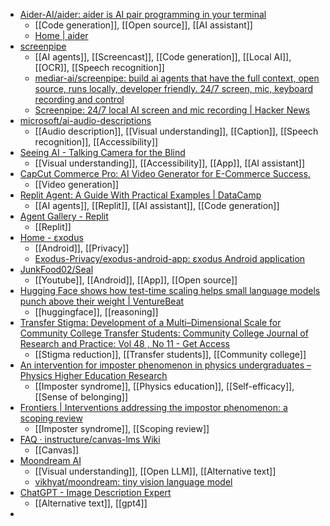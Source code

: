 - [Aider-AI/aider: aider is AI pair programming in your terminal](https://github.com/Aider-AI/aider)
	- [[Code generation]], [[Open source]], [[AI assistant]]
	- [Home | aider](https://aider.chat/)
- [screenpipe](https://screenpi.pe/)
	- [[AI agents]], [[Screencast]], [[Code generation]], [[Local AI]], [[OCR]], [[Speech recognition]]
	- [mediar-ai/screenpipe: build ai agents that have the full context, open source, runs locally, developer friendly. 24/7 screen, mic, keyboard recording and control](https://github.com/mediar-ai/screenpipe)
	- [Screenpipe: 24/7 local AI screen and mic recording | Hacker News](https://news.ycombinator.com/item?id=41695840)
- [microsoft/ai-audio-descriptions](https://github.com/microsoft/ai-audio-descriptions)
	- [[Audio description]], [[Visual understanding]], [[Caption]], [[Speech recognition]], [[Accessibility]]
- [Seeing AI - Talking Camera for the Blind](https://www.seeingai.com/)
	- [[Visual understanding]], [[Accessibility]], [[App]], [[AI assistant]]
- [CapCut Commerce Pro: AI Video Generator for E-Commerce Success.](https://commercepro.capcut.com/)
	- [[Video generation]]
- [Replit Agent: A Guide With Practical Examples | DataCamp](https://www.datacamp.com/tutorial/replit-agent-ai-code-editor)
	- [[AI agents]], [[Replit]], [[AI assistant]], [[Code generation]]
- [Agent Gallery - Replit](https://replit.com/gallery)
	- [[Replit]]
- [Home - εxodus](https://reports.exodus-privacy.eu.org/en/)
	- [[Android]], [[Privacy]]
	- [Exodus-Privacy/exodus-android-app: εxodus Android application](https://github.com/Exodus-Privacy/exodus-android-app?tab=readme-ov-file)
- [JunkFood02/Seal](https://github.com/JunkFood02/Seal)
	- [[Youtube]], [[Android]], [[App]], [[Open source]]
- [Hugging Face shows how test-time scaling helps small language models punch above their weight | VentureBeat](https://venturebeat.com/ai/hugging-face-shows-how-test-time-scaling-helps-small-language-models-punch-above-their-weight/)
	- [[huggingface]], [[reasoning]]
- [Transfer Stigma: Development of a Multi–Dimensional Scale for Community College Transfer Students: Community College Journal of Research and Practice: Vol 48 , No 11 - Get Access](https://www.tandfonline.com/doi/full/10.1080/10668926.2024.2368493)
	- [[Stigma reduction]], [[Transfer students]], [[Community college]]
- [An intervention for imposter phenomenon in physics undergraduates – Physics Higher Education Research](https://per-he.org/an-intervention-for-imposter-phenomenon-in-physics-undergraduates/)
	- [[Imposter syndrome]], [[Physics education]], [[Self-efficacy]], [[Sense of belonging]]
- [Frontiers | Interventions addressing the impostor phenomenon: a scoping review](https://www.frontiersin.org/journals/psychology/articles/10.3389/fpsyg.2024.1360540/full)
	- [[Imposter syndrome]], [[Scoping review]]
- [FAQ · instructure/canvas-lms Wiki](https://github.com/instructure/canvas-lms/wiki/FAQ)
	- [[Canvas]]
- [Moondream AI](https://moondream.ai/)
	- [[Visual understanding]], [[Open LLM]], [[Alternative text]]
	- [vikhyat/moondream: tiny vision language model](https://github.com/vikhyat/moondream)
- [ChatGPT - Image Description Expert](https://chatgpt.com/g/g-DiOkpQfKl-image-description-expert)
	- [[Alternative text]], [[gpt4]]
-